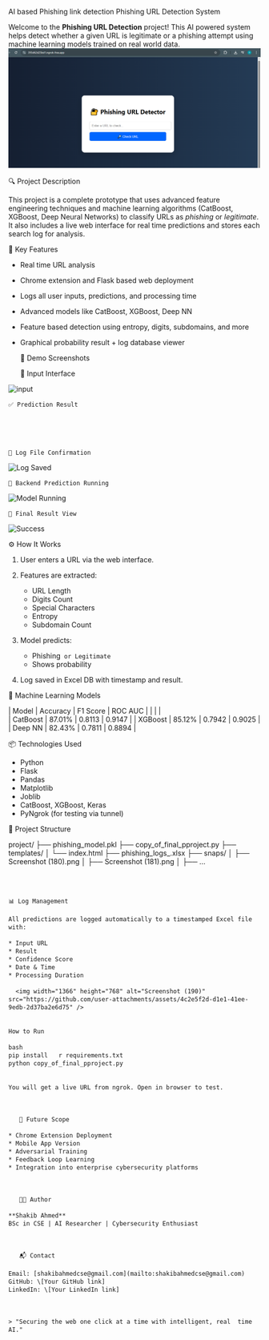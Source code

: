   AI  based  Phishing  link  detection
  Phishing URL Detection System

Welcome to the **Phishing URL Detection** project! This AI  powered system helps detect whether a given URL is legitimate or a phishing attempt using machine learning models trained on real  world data.
 ![image alt](https://github.com/ShakibAhmed1230/AI-based-Phishing-link-detection/blob/main/Screenshot%20(193).png?raw=true)

      

   🔍 Project Description

This project is a complete prototype that uses advanced feature engineering techniques and machine learning algorithms (CatBoost, XGBoost, Deep Neural Networks) to classify URLs as *phishing* or *legitimate*. It also includes a live web interface for real  time predictions and stores each search log for analysis.

      

   📌 Key Features

* Real  time URL analysis
* Chrome extension and Flask  based web deployment
* Logs all user inputs, predictions, and processing time
* Advanced models like CatBoost, XGBoost, Deep NN
* Feature  based detection using entropy, digits, subdomains, and more
* Graphical probability result + log database viewer

      

   🚀 Demo Screenshots

    🔗 Input Interface

![input](snaps/Screenshot%20\(180\).png)

    ✅ Prediction Result





    📁 Log File Confirmation

![Log Saved](snaps/Screenshot%20\(188\).png)

    🔄 Backend Prediction Running

![Model Running](snaps/Screenshot%20\(189\).png)

    🎯 Final Result View

![Success](snaps/Screenshot%20\(190\).png)

      

   ⚙️ How It Works

1. User enters a URL via the web interface.
2. Features are extracted:

   * URL Length
   * Digits Count
   * Special Characters
   * Entropy
   * Subdomain Count
3. Model predicts:

   * Phishing` or Legitimate`
   * Shows probability
4. Log saved in Excel DB with timestamp and result.

      

 🧠 Machine Learning Models

| Model    | Accuracy | F1 Score | ROC AUC |
|                  |                  |                 
| CatBoost | 87.01%   | 0.8113   | 0.9147  |
| XGBoost  | 85.12%   | 0.7942   | 0.9025  |
| Deep NN  | 82.43%   | 0.7811   | 0.8894  |

      

   📦 Technologies Used

* Python
* Flask
* Pandas
* Matplotlib
* Joblib
* CatBoost, XGBoost, Keras
* PyNgrok (for testing via tunnel)

      

📁 Project Structure

project/
├── phishing_model.pkl
├── copy_of_final_pproject.py
├── templates/
│   └── index.html
├── phishing_logs_<timestamp>.xlsx
├── snaps/
│   ├── Screenshot (180).png
│   ├── Screenshot (181).png
│   ├── ...
```

      

📊 Log Management

All predictions are logged automatically to a timestamped Excel file with:

* Input URL
* Result
* Confidence Score
* Date & Time
* Processing Duration

  <img width="1366" height="768" alt="Screenshot (190)" src="https://github.com/user-attachments/assets/4c2e5f2d-d1e1-41ee-9edb-2d37ba2e6d75" />


How to Run

bash
pip install   r requirements.txt
python copy_of_final_pproject.py


You will get a live URL from ngrok. Open in browser to test.

      

   📌 Future Scope

* Chrome Extension Deployment
* Mobile App Version
* Adversarial Training
* Feedback Loop Learning
* Integration into enterprise cybersecurity platforms

      

   👨‍💻 Author

**Shakib Ahmed**
BSc in CSE | AI Researcher | Cybersecurity Enthusiast

      

   📬 Contact

Email: [shakibahmedcse@gmail.com](mailto:shakibahmedcse@gmail.com)
GitHub: \[Your GitHub link]
LinkedIn: \[Your LinkedIn link]

      

> "Securing the web one click at a time with intelligent, real  time AI."

      

